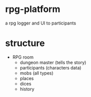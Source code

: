 # rpg-platform
a rpg logger and UI to participants


# structure

- RPG room
  - dungeon master (tells the story)
  - participants (characters data)
  - mobs (all types)
  - places 
  - dices
  - history
